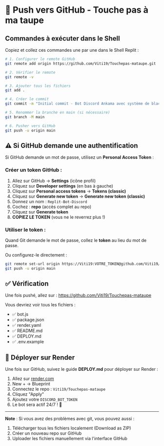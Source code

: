 # 🚀 Push vers GitHub - Touche pas à ma taupe

## Commandes à exécuter dans le Shell

Copiez et collez ces commandes une par une dans le Shell Replit :

```bash
# 1. Configurer le remote GitHub
git remote add origin https://github.com/Viti19/Touchepas-mataupe.git

# 2. Vérifier le remote
git remote -v

# 3. Ajouter tous les fichiers
git add .

# 4. Créer le commit
git commit -m "Initial commit - Bot Discord Ankama avec système de blacklist"

# 5. Renommer la branche en main (si nécessaire)
git branch -M main

# 6. Pusher vers GitHub
git push -u origin main
```

## ⚠️ Si GitHub demande une authentification

Si GitHub demande un mot de passe, utilisez un **Personal Access Token** :

### Créer un token GitHub :

1. Allez sur GitHub → **Settings** (icône profil)
2. Cliquez sur **Developer settings** (en bas à gauche)
3. Cliquez sur **Personal access tokens** → **Tokens (classic)**
4. Cliquez sur **Generate new token** → **Generate new token (classic)**
5. Donnez un nom : `Replit-Bot-Discord`
6. Cochez : **repo** (accès complet au repo)
7. Cliquez sur **Generate token**
8. **COPIEZ LE TOKEN** (vous ne le reverrez plus !)

### Utiliser le token :

Quand Git demande le mot de passe, collez le **token** au lieu du mot de passe.

Ou configurez-le directement :

```bash
git remote set-url origin https://Viti19:VOTRE_TOKEN@github.com/Viti19/Touchepas-mataupe.git
git push -u origin main
```

## ✅ Vérification

Une fois pushé, allez sur : https://github.com/Viti19/Touchepas-mataupe

Vous devriez voir tous les fichiers :
- ✅ bot.js
- ✅ package.json
- ✅ render.yaml
- ✅ README.md
- ✅ DEPLOY.md
- ✅ .env.example

## 🚀 Déployer sur Render

Une fois sur GitHub, suivez le guide **DEPLOY.md** pour déployer sur Render :

1. Allez sur [render.com](https://render.com)
2. New + → Blueprint
3. Connectez le repo : `Viti19/Touchepas-mataupe`
4. Cliquez "Apply"
5. Ajoutez votre `DISCORD_BOT_TOKEN`
6. Le bot sera actif 24/7 ! 🎉

---

**Note** : Si vous avez des problèmes avec git, vous pouvez aussi :
1. Télécharger tous les fichiers localement (Download as ZIP)
2. Créer un nouveau repo sur GitHub
3. Uploader les fichiers manuellement via l'interface GitHub

